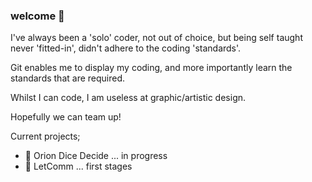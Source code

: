 ### welcome 👋

I've always been a 'solo' coder, not out of choice, but being self taught never 'fitted-in', didn't adhere to the coding 'standards'.

Git enables me to display my coding, and more importantly learn the standards that are required.

Whilst I can code, I am useless at graphic/artistic design. 

Hopefully we can team up!

Current projects;
- 🔭 Orion Dice Decide ... in progress
- 🔭 LetComm ... first stages

<!--
- 👯 - 🤔 - 💬 - 📫 - 😄 - ⚡
-->


